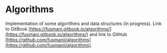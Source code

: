 # Algorithms

Implementation of some algorithms and data structures \(in progress\). Link to GitBook [https://fusmani.gitbook.io/algorithms/](https://fusmani.gitbook.io/algorithms/) and link to GitHub [https://github.com/fusmanii/algorithms](https://github.com/fusmanii/algorithms).

